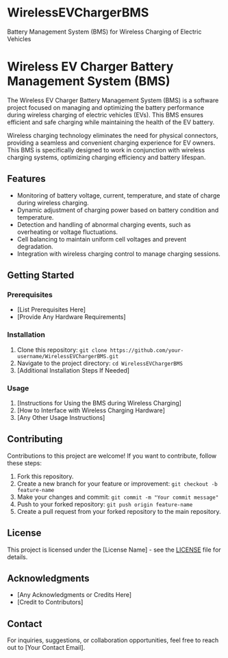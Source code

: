 # WirelessEVChargerBMS
 Battery Management System (BMS) for Wireless Charging of Electric Vehicles
# Wireless EV Charger Battery Management System (BMS)

The Wireless EV Charger Battery Management System (BMS) is a software project focused on managing and optimizing the battery performance during wireless charging of electric vehicles (EVs). This BMS ensures efficient and safe charging while maintaining the health of the EV battery.

Wireless charging technology eliminates the need for physical connectors, providing a seamless and convenient charging experience for EV owners. This BMS is specifically designed to work in conjunction with wireless charging systems, optimizing charging efficiency and battery lifespan.

## Features

- Monitoring of battery voltage, current, temperature, and state of charge during wireless charging.
- Dynamic adjustment of charging power based on battery condition and temperature.
- Detection and handling of abnormal charging events, such as overheating or voltage fluctuations.
- Cell balancing to maintain uniform cell voltages and prevent degradation.
- Integration with wireless charging control to manage charging sessions.

## Getting Started

### Prerequisites

- [List Prerequisites Here]
- [Provide Any Hardware Requirements]

### Installation

1. Clone this repository: `git clone https://github.com/your-username/WirelessEVChargerBMS.git`
2. Navigate to the project directory: `cd WirelessEVChargerBMS`
3. [Additional Installation Steps If Needed]

### Usage

1. [Instructions for Using the BMS during Wireless Charging]
2. [How to Interface with Wireless Charging Hardware]
3. [Any Other Usage Instructions]

## Contributing

Contributions to this project are welcome! If you want to contribute, follow these steps:

1. Fork this repository.
2. Create a new branch for your feature or improvement: `git checkout -b feature-name`
3. Make your changes and commit: `git commit -m "Your commit message"`
4. Push to your forked repository: `git push origin feature-name`
5. Create a pull request from your forked repository to the main repository.

## License

This project is licensed under the [License Name] - see the [LICENSE](LICENSE) file for details.

## Acknowledgments

- [Any Acknowledgments or Credits Here]
- [Credit to Contributors]

## Contact

For inquiries, suggestions, or collaboration opportunities, feel free to reach out to [Your Contact Email].
